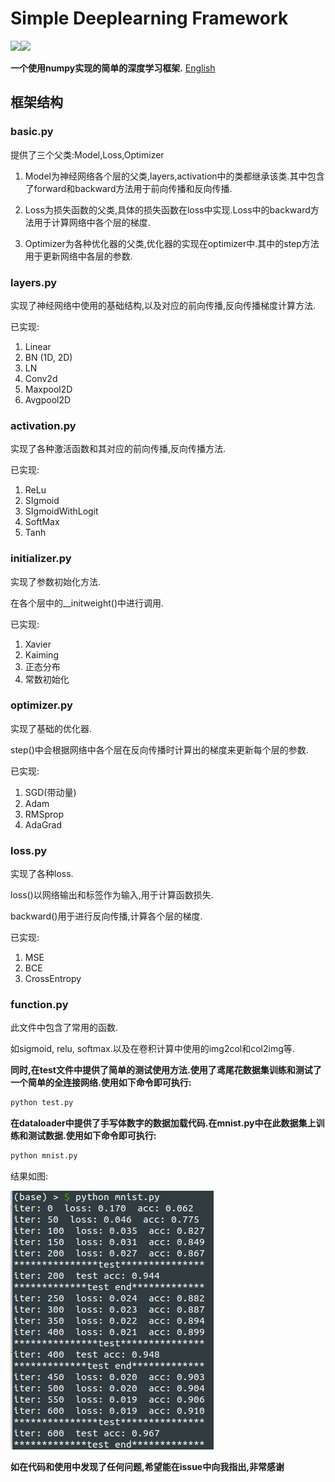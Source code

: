 # Simple Deeplearning Framework

![](https://img.shields.io/badge/Bulid-Passing-brightgreen)![](https://img.shields.io/badge/Powered%20By-Geng%20Chen-brightgreen)

**一个使用numpy实现的简单的深度学习框架.**   [English](README_EN.md)

## 框架结构

### basic.py

提供了三个父类:Model,Loss,Optimizer

1. Model为神经网络各个层的父类,layers,activation中的类都继承该类.其中包含了forward和backward方法用于前向传播和反向传播.

2. Loss为损失函数的父类,具体的损失函数在loss中实现.Loss中的backward方法用于计算网络中各个层的梯度.

3. Optimizer为各种优化器的父类,优化器的实现在optimizer中.其中的step方法用于更新网络中各层的参数.



### layers.py

实现了神经网络中使用的基础结构,以及对应的前向传播,反向传播梯度计算方法.

已实现:

1. Linear
2. BN (1D, 2D)
3. LN
4. Conv2d
5. Maxpool2D
6. Avgpool2D



### activation.py

实现了各种激活函数和其对应的前向传播,反向传播方法.

已实现:

1. ReLu
2. SIgmoid
3. SIgmoidWithLogit
4. SoftMax
5. Tanh



### initializer.py

实现了参数初始化方法.

在各个层中的__initweight()中进行调用.

已实现:

1. Xavier
2. Kaiming
3. 正态分布
4. 常数初始化



### optimizer.py

实现了基础的优化器.

step()中会根据网络中各个层在反向传播时计算出的梯度来更新每个层的参数.

已实现:

1. SGD(带动量)
2. Adam
3. RMSprop
4. AdaGrad



### loss.py

实现了各种loss.

loss()以网络输出和标签作为输入,用于计算函数损失.

backward()用于进行反向传播,计算各个层的梯度.

已实现:

1. MSE
2. BCE
3. CrossEntropy



### function.py

此文件中包含了常用的函数.

如sigmoid, relu, softmax.以及在卷积计算中使用的img2col和col2img等.



**同时,在test文件中提供了简单的测试使用方法.使用了鸢尾花数据集训练和测试了一个简单的全连接网络.使用如下命令即可执行:**

````python
python test.py
````



**在dataloader中提供了手写体数字的数据加载代码.在mnist.py中在此数据集上训练和测试数据.使用如下命令即可执行:**

````python
python mnist.py
````

结果如图:

![mnist](https://github.com/ExpectoPatronumCG/simple-deeplearning-framework/blob/main/result.png)

**如在代码和使用中发现了任何问题,希望能在issue中向我指出,非常感谢**
